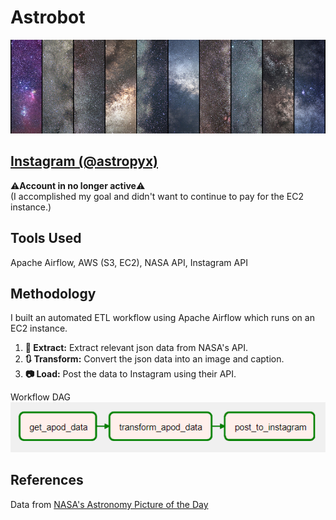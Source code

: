 # Astrobot
<img src="./images/banner.jpg" width="1250" />

## [Instagram (@astropyx)](https://www.instagram.com/astropyx/)

:warning:**Account in no longer active**:warning:<br>
(I accomplished my goal and didn't want to continue to pay for the EC2 instance.)

## Tools Used
Apache Airflow, AWS (S3, EC2), NASA API, Instagram API

## Methodology
I built an automated ETL workflow using Apache Airflow which runs on an EC2 instance.
1. **📜 Extract:** Extract relevant json data from NASA's API.
2. **🔃 Transform:** Convert the json data into an image and caption.
3. **📷 Load:** Post the data to Instagram using their API.

Workflow DAG<br>
<img src="./images/dag.PNG" width="600" />

## References
Data from [NASA's Astronomy Picture of the Day](https://apod.nasa.gov/apod/astropix.html)
